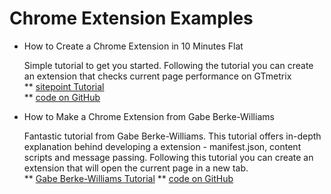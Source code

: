 # Chrome Extension Examples

* How to Create a Chrome Extension in 10 Minutes Flat  
  
  Simple tutorial to get you started. Following the tutorial you can create an extension that checks current page performance on GTmetrix  
  ** [sitepoint Tutorial](http://www.sitepoint.com/create-chrome-extension-10-minutes-flat/)    
  ** [code on GitHub](https://github.com/harishvc/chrome-extension-examples/tree/master/GTmetrix)

* How to Make a Chrome Extension from Gabe Berke-Williams 
  
  Fantastic tutorial from Gabe Berke-Williams. This tutorial offers in-depth explanation behind developing a 
  extension - manifest.json, content scripts and message passing. Following this tutorial you can create an extension 
  that will open the current page in a new tab.  
  ** [Gabe Berke-Williams Tutorial](https://robots.thoughtbot.com/how-to-make-a-chrome-extension)
  ** [code on GitHub](https://github.com/harishvc/chrome-extension-examples/tree/master/newtab)
  

